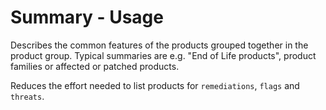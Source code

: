 # Summary - Usage

Describes the common features of the products grouped together in the product group.
Typical summaries are e.g. "End of Life products", product families or affected or patched products.

Reduces the effort needed to list products for `remediations`, `flags` and `threats`.
